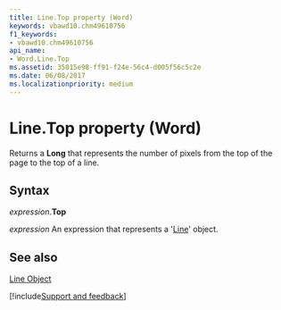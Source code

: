 ```yaml
---
title: Line.Top property (Word)
keywords: vbawd10.chm49610756
f1_keywords:
- vbawd10.chm49610756
api_name:
- Word.Line.Top
ms.assetid: 35015e98-ff91-f24e-56c4-d005f56c5c2e
ms.date: 06/08/2017
ms.localizationpriority: medium
---
```



# Line.Top property (Word)

Returns a **Long** that represents the number of pixels from the top of the page to the top of a line.


## Syntax

_expression_.**Top**

 _expression_ An expression that represents a '[Line](Word.Line.md)' object.


## See also


[Line Object](Word.Line.md)

[!include[Support and feedback](~/includes/feedback-boilerplate.md)]